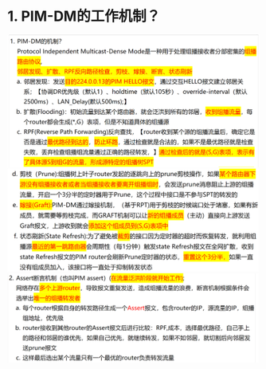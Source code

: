 # 1. PIM-DM的工作机制？
![alt text](images/面试题---PIM-DM基础/image.png)
![alt text](images/面试题---PIM-DM基础/image-1.png)
![alt text](images/面试题---PIM-DM基础/image-2.png)